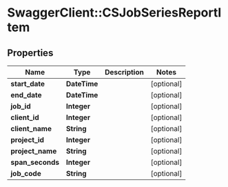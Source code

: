 # SwaggerClient::CSJobSeriesReportItem

## Properties
Name | Type | Description | Notes
------------ | ------------- | ------------- | -------------
**start_date** | **DateTime** |  | [optional] 
**end_date** | **DateTime** |  | [optional] 
**job_id** | **Integer** |  | [optional] 
**client_id** | **Integer** |  | [optional] 
**client_name** | **String** |  | [optional] 
**project_id** | **Integer** |  | [optional] 
**project_name** | **String** |  | [optional] 
**span_seconds** | **Integer** |  | [optional] 
**job_code** | **String** |  | [optional] 


